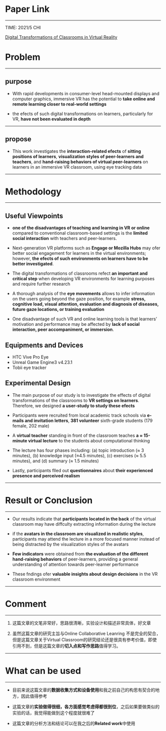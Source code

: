 # Paper Link
---

TIME: 2021/5 CHI

[Digital Transformations of Classrooms in Virtual Reality](https://dl.acm.org/doi/10.1145/3411764.3445596)


# Problem
---

## purpose

- With rapid developments in consumer-level head-mounted displays and computer graphics, immersive VR has the potential to **take online and remote learning closer to real-world settings**

- the efects of such digital transformations on learners, particularly for VR, **have not been evaluated in depth**
---

## propose

- This work investigates the **interaction-related efects** of **sitting positions of learners**, **visualization styles of peer-learners and teachers**, and **hand-raising behaviors of virtual peer-learners** on learners in an immersive VR classroom, using eye tracking data
---

# Methodology
---

## Useful Viewpoints

- **one of the disadvantages of teaching and learning in VR or online** compared to conventional classroom-based settings is the **limited social interaction** with teachers and peer-learners.

- Next-generation VR platforms such as **Engage or Mozilla Hubs** may ofer better social engagement for learners in the virtual environments; however, **the efects of such environments on learners have to be better investigated**.

- The digital transformations of classrooms refect **an important and critical step** when developing VR environments for learning purposes and require further research

- A thorough analysis of the **eye movements** allows to infer information on the users going beyond the gaze position, for example **stress, cognitive load, visual attention, evaluation and diagnosis of diseases, future gaze locations, or training evaluation**

- One disadvantage of such VR and online learning tools is that learners’ motivation and performance may be affected by **lack of social interaction, peer accompaniment, or immersion**.

## Equipments and Devices

- HTC Vive Pro Eye 
- Unreal Game Engine3 v4.23.1
- Tobii eye tracker 

## Experimental Design
- The main purpose of our study is to investigate the effects of digital transformations of the classrooms to **VR settings on learners**. Therefore, we designed **a user-study to study these efects**

- Participants were recruited from local academic track schools via **e-mails and invitation letters**, **381 volunteer** sixth-grade students (179 female, 202 male)

- A **virtual teacher** standing in front of the classroom teaches **a ≈ 15-minute virtual lecture** to the students about computational thinking

- The lecture has four phases including:  (a) topic introduction (≈ 3 minutes), (b) knowledge input (≈4.5 minutes), (c) exercises (≈ 5.5 minutes), and (d) summary (≈ 1.5 minutes)

- Lastly, participants flled out **questionnaires** about **their experienced presence and perceived realism**
---

# Result or Conclusion
---

- Our results indicate that **participants located in the back** of the virtual classroom may have diffculty extracting information during the lecture

- if the **avatars in the classroom are visualized in realistic styles**, participants may attend the lecture in a more focused manner instead of being distracted by the visualization styles of the avatars

- **Few indicators** were obtained from **the evaluation of the different hand-raising behaviors** of peer-learners, providing a general understanding of attention towards peer-learner performance

- These fndings ofer **valuable insights about design decisions** in the VR classroom environment
---

# Comment
---

1. 这篇文章的文笔非常好，思路很清晰，实验设计和描述非常具体，好文章

2. 虽然这篇文章的研究主旨与Online Collaborative Leanring 不是完全的契合，但是这篇文章关于Virtual Classroom的研究结论还是很具有参考价值，即使引用不到，但是这篇文章的**切入点和写作思路**值得学习。
---

# What can be used
---

- 目前来说这篇文章的**数据收集方式和设备使用**和我之前自己的构思有契合的地方，因此值得参考

- 这篇文章的**实验做得很细，各方面感觉考虑得都很到位**，之后如果要做类似的实验的话，我觉得能做到这个程度就很难了

- 这篇文章的分析方法和结论可以在我之后的**Related work**中使用